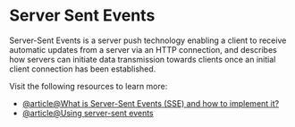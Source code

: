 # Server Sent Events

Server-Sent Events is a server push technology enabling a client to receive automatic updates from a server via an HTTP connection, and describes how servers can initiate data transmission towards clients once an initial client connection has been established.

Visit the following resources to learn more:

- [@article@What is Server-Sent Events (SSE) and how to implement it?](https://medium.com/yemeksepeti-teknoloji/what-is-server-sent-events-sse-and-how-to-implement-it-904938bffd73)
- [@article@Using server-sent events](https://developer.mozilla.org/en-US/docs/Web/API/Server-sent_events/Using_server-sent_events)
